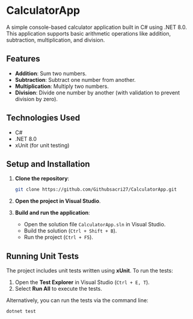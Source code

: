 # CalculatorApp

A simple console-based calculator application built in C# using .NET 8.0. This application supports basic arithmetic operations like addition, subtraction, multiplication, and division.

## Features

- **Addition**: Sum two numbers.
- **Subtraction**: Subtract one number from another.
- **Multiplication**: Multiply two numbers.
- **Division**: Divide one number by another (with validation to prevent division by zero).

## Technologies Used

- C#
- .NET 8.0
- xUnit (for unit testing)

## Setup and Installation

1. **Clone the repository**:
    ```bash
    git clone https://github.com/Githubsacri27/CalculatorApp.git
    ```

2. **Open the project in Visual Studio**.

3. **Build and run the application**:
    - Open the solution file `CalculatorApp.sln` in Visual Studio.
    - Build the solution (`Ctrl + Shift + B`).
    - Run the project (`Ctrl + F5`).

## Running Unit Tests

The project includes unit tests written using **xUnit**. To run the tests:

1. Open the **Test Explorer** in Visual Studio (`Ctrl + E, T`).
2. Select **Run All** to execute the tests.

Alternatively, you can run the tests via the command line:

```bash
dotnet test
